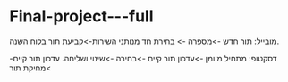 # Final-project---full

 מובייל: תור חדש ->מספרה -> בחירת חד מנותני השירות->קביעת תור בלוח השנה. 

 דסקטופ: מתחיל מיומן ->עדכון תור קיים ->בחירה ->שינוי ושליחה. עדכון תור קיים->מחיקת תור
